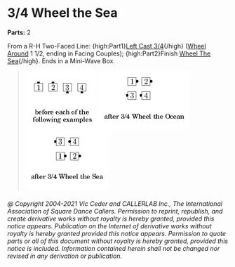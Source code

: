 
# 3/4 Wheel the Sea

**Parts:** 2  

From a R-H Two-Faced Line:
{high:Part1}[Left Cast 3/4](../ms/cast_off_three_quarters.md){/high}
([Wheel Around](../b2/wheel_around.md) 1 1/2, ending in Facing Couples);
{high:Part2}Finish [Wheel The Sea](../c2/wheel_the_ocean.md){/high}.
Ends in a Mini-Wave Box.

> 
> ![alt](3_4_wheel-1.png)
> ![alt](3_4_wheel-2.png)
> ![alt](3_4_wheel-3.png)
> 

###### @ Copyright 2004-2021 Vic Ceder and CALLERLAB Inc., The International Association of Square Dance Callers. Permission to reprint, republish, and create derivative works without royalty is hereby granted, provided this notice appears. Publication on the Internet of derivative works without royalty is hereby granted provided this notice appears. Permission to quote parts or all of this document without royalty is hereby granted, provided this notice is included. Information contained herein shall not be changed nor revised in any derivation or publication.
